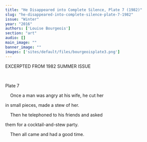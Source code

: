 ```yaml
---
title: "He Disappeared into Complete Silence, Plate 7 (1982)"
slug: "he-disappeared-into-complete-silence-plate-7-1982"
issue: "Winter"
year: "2016"
authors: ['Louise Bourgeois']
section: "art"
audio: []
main_image: ""
banner_image: ""
images: ['sites/default/files/bourgeoisplate3.png']
---
```

EXCERPTED FROM 1982 SUMMER ISSUE

  

 Plate 7

     Once a man was angry at his wife, he cut her

 in small pieces, made a stew of her. 

     Then he telephoned to his friends and asked

 them for a cocktail-and-stew party. 

     Then all came and had a good time. 

